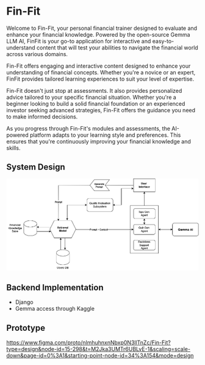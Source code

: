 # Fin-Fit

Welcome to Fin-Fit, your personal financial trainer designed to evaluate and enhance your financial knowledge. Powered by the open-source Gemma LLM AI, FinFit is your go-to application for interactive and easy-to-understand content that will test your abilities to navigate the financial world across various domains.

Fin-Fit offers engaging and interactive content designed to enhance your understanding of financial concepts. Whether you're a novice or an expert, FinFit provides tailored learning experiences to suit your level of expertise.

Fin-Fit doesn't just stop at assessments. It also provides personalized advice tailored to your specific financial situation. Whether you're a beginner looking to build a solid financial foundation or an experienced investor seeking advanced strategies, Fin-Fit offers the guidance you need to make informed decisions.

As you progress through Fin-Fit's modules and assessments, the AI-powered platform adapts to your learning style and preferences. This ensures that you're continuously improving your financial knowledge and skills.

## System Design

![design-model](./images/FinFit%20-%20Design.png)

## Backend Implementation
- Django
- Gemma access through Kaggle

## Prototype
https://www.figma.com/proto/nlmhuhnxnNbxp0N3llTnZc/Fin-Fit?type=design&node-id=15-298&t=M2Jka3UMTr6UBLvE-1&scaling=scale-down&page-id=0%3A1&starting-point-node-id=34%3A154&mode=design

